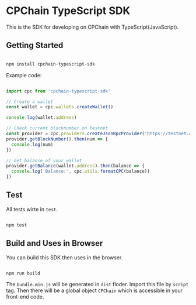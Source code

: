 # CPChain TypeScript SDK

This is the SDK for developing on CPChain with TypeScript(JavaScript).

## Getting Started

```bash

npm install cpchain-typescript-sdk

```

Example code:

```typescript

import cpc from 'cpchain-typescript-sdk'

// Create a wallet
const wallet = cpc.wallets.createWallet()

console.log(wallet.address)

// Check current blocknumber on testnet
const provider = cpc.providers.createJsonRpcProvider('https://testnet.cpchain.io')
provider.getBlockNumber().then(num => {
  console.log(num)
})

// Get balance of your wallet
provider.getBalance(wallet.address).then(balance => {
  console.log('Balance:', cpc.utils.formatCPC(balance))
})

```

## Test

All tests wirte in `test`.

```bash

npm test

```

## Build and Uses in Browser

You can build this SDK then uses in the browser.

```bash

npm run build

```

The `bundle.min.js` will be generated in `dist` floder. Import this file by `script` tag. Then there will be a global object `CPChain` which is accessible in your front-end code.
